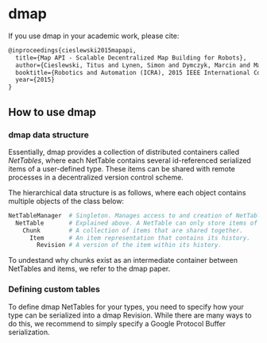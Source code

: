# dmap

If you use dmap in your academic work, please cite:
```tex
@inproceedings{cieslewski2015mapapi,
  title={Map API - Scalable Decentralized Map Building for Robots},
  author={Cieslewski, Titus and Lynen, Simon and Dymczyk, Marcin and Magnenat, St\'{e}phane and Siegwart, Roland},
  booktitle={Robotics and Automation (ICRA), 2015 IEEE International Conference on},
  year={2015}
}
```

## How to use dmap

### dmap data structure

Essentially, dmap provides a collection of distributed containers called 
*NetTables*, where each NetTable contains several id-referenced serialized items
of a user-defined type. These items can be shared with remote processes in a
decentralized version control scheme.

The hierarchical data structure is as follows, where each object contains
multiple objects of the class below:

```bash
NetTableManager  # Singleton. Manages access to and creation of NetTables.
  NetTable       # Explained above. A NetTable can only store items of one type.
    Chunk        # A collection of items that are shared together.
      Item       # An item representation that contains its history.
        Revision # A version of the item within its history.
```

To undestand why chunks exist as an intermediate container between NetTables and
items, we refer to the dmap paper.

### Defining custom tables

To define dmap NetTables for your types, you need to specify how your type can
be serialized into a dmap Revision. While there are many ways to do this, we
recommend to simply specify a Google Protocol Buffer serialization. 
